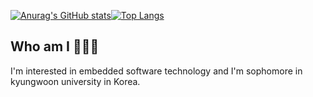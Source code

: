 [![Anurag's GitHub stats](https://github-readme-stats.vercel.app/api?username=HarryKito&theme=synthwave)](https://github.com/anuraghazra/github-readme-stats)[![Top Langs](https://github-readme-stats.vercel.app/api/top-langs/?username=HarryKito&layout=compact)](https://github.com/anuraghazra/github-readme-stats)
## Who am I 🤖🇰🇷
I'm interested in embedded software technology and I'm sophomore in kyungwoon university in Korea.
